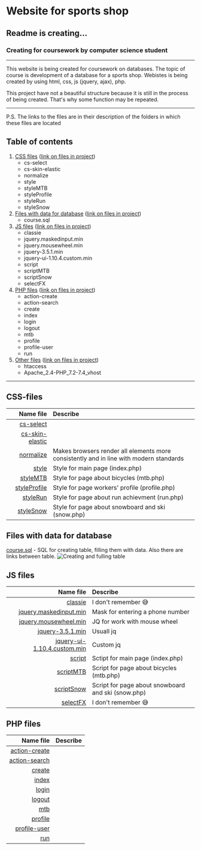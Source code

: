 # Website for sports shop
## Readme is creating...
### Creating for coursework by computer science student

________
This website is being created for coursework on databases. The topic of course is development of a database for a sports shop. Webistes is being created by using html, css, js (jquery, ajax), php.

This project have not a beautiful structure because it is still in the process of being created. That's why some function may be repeated. 
________
P.S. The links to the files are in their description of the folders in which these files are located

## Table of contents
1. [CSS files](#css) ([link on files in project](css))
    * cs-select
    * cs-skin-elastic
    * normalize
    * style
    * styleMTB
    * styleProfile
    * styleRun
    * styleSnow
2. [Files with data for database](#data) ([link on files in project](data))
    * course.sql
3. [JS files](#js) ([link on files in project](js))
    * classie
    * jquery.maskedinput.min
    * jquery.mousewheel.min
    * jquery-3.5.1.min
    * jquery-ui-1.10.4.custom.min
    * script
    * scriptMTB
    * scriptSnow
    * selectFX
4. [PHP files](#php) ([link on files in project](https://github.com/AndreyBI/sport-shop))
    * action-create
    * action-search
    * create
    * index
    * login
    * logout
    * mtb
    * profile
    * profile-user
    * run
5. [Other files](#other) ([link on files in project](https://github.com/AndreyBI/sport-shop))
    * htaccess
    * Apache_2.4-PHP_7.2-7.4_vhost
________

## <a id="css"> CSS-files </a>
| Name file                                    | Describe                                                                                 |
|---------------------------------------------:|:-----------------------------------------------------------------------------------------|
| [cs-select](css/cs-select.css)               |
| [cs-skin-elastic](css/cs-skin-elastic.css)   |
| [normalize](css/normalize.css)               | Makes browsers render all elements more consistently and in line with modern standards   |
| [style](css/style.css)                       | Style for main page (index.php)                                                          |
| [styleMTB](css/styleMTB.css)                 | Style for page about bicycles (mtb.php)                                                  |
| [styleProfile](css/styleProfile.css)         | Style for page workers' profile (profile.php)                                            |
| [styleRun](css/styleRun.css)                 | Style for page about run achievment (run.php)                                            |
| [styleSnow](css/styleSnow.css)               | Style for page about snowboard and ski (snow.php)                                        |

## <a id="data"> Files with data for database </a>
[course.sql](data/course.sql) - SQL for creating table, filling them with data. Also there are links between table.
![Creating and fulling table](https://user-images.githubusercontent.com/70945623/154664835-cac25388-d6fc-4c0d-a2cb-7df994268a8f.png)

## <a id="js"> JS files </a>
| Name file                                                          | Describe                                            |
|-------------------------------------------------------------------:|:----------------------------------------------------|
| [classie](js/classie.js)                                           | I don't remember :sweat_smile:                      |
| [jquery.maskedinput.min](js/jquery.maskedinput.min.js)             | Mask for entering a phone number                    |
| [jquery.mousewheel.min](js/jquery.mousewheel.min.js)               | JQ for work with mouse wheel                        |
| [jquery-3.5.1.min](js/jquery-3.5.1.min.js)                         | Usuall jq                                           |
| [jquery-ui-1.10.4.custom.min](js/jquery-ui-1.10.4.custom.min.js)   | Custom jq                                           |
| [script](js/script.js)                                             | Sctipt for main page (index.php)                    |
| [scriptMTB](js/scriptMTB.js)                                       | Script for page about bicycles (mtb.php)            |
| [scriptSnow](js/scriptSnow.js)                                     | Script for page about snowboard and ski (snow.php)  |
| [selectFX](js/selectFX.js)                                         | I don't remember :sweat_smile:                      |

## <a id="php"> PHP files </a>
| Name file                                                          | Describe                                            |
|-------------------------------------------------------------------:|:----------------------------------------------------|
| [action-create](https://github.com/AndreyBI/sport-shop/main/action-create.php)
| [action-search](https://github.com/AndreyBI/sport-shop)
| [create](https://github.com/AndreyBI/sport-shop)
| [index](https://github.com/AndreyBI/sport-shop)
| [login](https://github.com/AndreyBI/sport-shop)
| [logout](https://github.com/AndreyBI/sport-shop)
| [mtb](https://github.com/AndreyBI/sport-shop)
| [profile](https://github.com/AndreyBI/sport-shop)
| [profile-user](https://github.com/AndreyBI/sport-shop)
| [run](https://github.com/AndreyBI/sport-shop)
